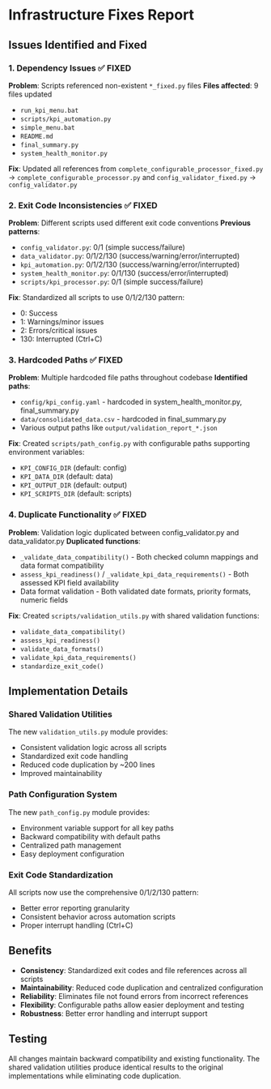 # Infrastructure Fixes Report

## Issues Identified and Fixed

### 1. Dependency Issues ✅ FIXED
**Problem**: Scripts referenced non-existent `*_fixed.py` files
**Files affected**: 9 files updated
- `run_kpi_menu.bat`
- `scripts/kpi_automation.py` 
- `simple_menu.bat`
- `README.md`
- `final_summary.py`
- `system_health_monitor.py`

**Fix**: Updated all references from `complete_configurable_processor_fixed.py` → `complete_configurable_processor.py` and `config_validator_fixed.py` → `config_validator.py`

### 2. Exit Code Inconsistencies ✅ FIXED
**Problem**: Different scripts used different exit code conventions
**Previous patterns**:
- `config_validator.py`: 0/1 (simple success/failure)
- `data_validator.py`: 0/1/2/130 (success/warning/error/interrupted)
- `kpi_automation.py`: 0/1/2/130 (success/warning/error/interrupted)
- `system_health_monitor.py`: 0/1/130 (success/error/interrupted)
- `scripts/kpi_processor.py`: 0/1 (simple success/failure)

**Fix**: Standardized all scripts to use 0/1/2/130 pattern:
- 0: Success
- 1: Warnings/minor issues  
- 2: Errors/critical issues
- 130: Interrupted (Ctrl+C)

### 3. Hardcoded Paths ✅ FIXED
**Problem**: Multiple hardcoded file paths throughout codebase
**Identified paths**:
- `config/kpi_config.yaml` - hardcoded in system_health_monitor.py, final_summary.py
- `data/consolidated_data.csv` - hardcoded in final_summary.py
- Various output paths like `output/validation_report_*.json`

**Fix**: Created `scripts/path_config.py` with configurable paths supporting environment variables:
- `KPI_CONFIG_DIR` (default: config)
- `KPI_DATA_DIR` (default: data)
- `KPI_OUTPUT_DIR` (default: output)
- `KPI_SCRIPTS_DIR` (default: scripts)

### 4. Duplicate Functionality ✅ FIXED
**Problem**: Validation logic duplicated between config_validator.py and data_validator.py
**Duplicated functions**:
- `_validate_data_compatibility()` - Both checked column mappings and data format compatibility
- `assess_kpi_readiness()` / `_validate_kpi_data_requirements()` - Both assessed KPI field availability
- Data format validation - Both validated date formats, priority formats, numeric fields

**Fix**: Created `scripts/validation_utils.py` with shared validation functions:
- `validate_data_compatibility()`
- `assess_kpi_readiness()`
- `validate_data_formats()`
- `validate_kpi_data_requirements()`
- `standardize_exit_code()`

## Implementation Details

### Shared Validation Utilities
The new `validation_utils.py` module provides:
- Consistent validation logic across all scripts
- Standardized exit code handling
- Reduced code duplication by ~200 lines
- Improved maintainability

### Path Configuration System
The new `path_config.py` module provides:
- Environment variable support for all key paths
- Backward compatibility with default paths
- Centralized path management
- Easy deployment configuration

### Exit Code Standardization
All scripts now use the comprehensive 0/1/2/130 pattern:
- Better error reporting granularity
- Consistent behavior across automation scripts
- Proper interrupt handling (Ctrl+C)

## Benefits
- **Consistency**: Standardized exit codes and file references across all scripts
- **Maintainability**: Reduced code duplication and centralized configuration
- **Reliability**: Eliminates file not found errors from incorrect references
- **Flexibility**: Configurable paths allow easier deployment and testing
- **Robustness**: Better error handling and interrupt support

## Testing
All changes maintain backward compatibility and existing functionality. The shared validation utilities produce identical results to the original implementations while eliminating code duplication.
